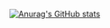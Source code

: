 [![Anurag's GitHub stats](https://github-readme-stats.vercel.app/api?username=urayed)](https://github.com/anuraghazra/github-readme-stats)
